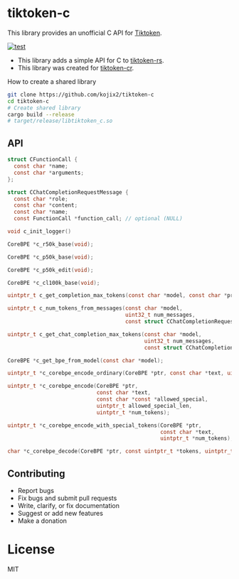 # tiktoken-c

This library provides an unofficial C API for [Tiktoken](https://github.com/openai/tiktoken).

[![test](https://github.com/kojix2/tiktoken-c/actions/workflows/test.yml/badge.svg)](https://github.com/kojix2/tiktoken-c/actions/workflows/test.yml)

- This library adds a simple API for C to [tiktoken-rs](https://github.com/zurawiki/tiktoken-rs).
- This library was created for [tiktoken-cr](https://github.com/kojix2/tiktoken-cr).

How to create a shared library

```sh
git clone https://github.com/kojix2/tiktoken-c
cd tiktoken-c
# Create shared library
cargo build --release
# target/release/libtiktoken_c.so
```

## API
    
```c
struct CFunctionCall {
  const char *name;
  const char *arguments;
};

struct CChatCompletionRequestMessage {
  const char *role;
  const char *content;
  const char *name;
  const FunctionCall *function_call; // optional (NULL)

void c_init_logger()

CoreBPE *c_r50k_base(void);

CoreBPE *c_p50k_base(void);

CoreBPE *c_p50k_edit(void);

CoreBPE *c_cl100k_base(void);

uintptr_t c_get_completion_max_tokens(const char *model, const char *prompt);

uintptr_t c_num_tokens_from_messages(const char *model,
                                     uint32_t num_messages,
                                     const struct CChatCompletionRequestMessage *messages);

uintptr_t c_get_chat_completion_max_tokens(const char *model,
                                           uint32_t num_messages,
                                           const struct CChatCompletionRequestMessage *messages);

CoreBPE *c_get_bpe_from_model(const char *model);

uintptr_t *c_corebpe_encode_ordinary(CoreBPE *ptr, const char *text, uintptr_t *num_tokens);

uintptr_t *c_corebpe_encode(CoreBPE *ptr,
                            const char *text,
                            const char *const *allowed_special,
                            uintptr_t allowed_special_len,
                            uintptr_t *num_tokens);

uintptr_t *c_corebpe_encode_with_special_tokens(CoreBPE *ptr,
                                                const char *text,
                                                uintptr_t *num_tokens);

char *c_corebpe_decode(CoreBPE *ptr, const uintptr_t *tokens, uintptr_t num_tokens);
```

## Contributing

- Report bugs
- Fix bugs and submit pull requests
- Write, clarify, or fix documentation
- Suggest or add new features
- Make a donation

# License

MIT
